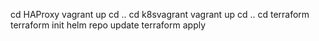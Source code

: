 

cd HAProxy 
vagrant up 
cd ..
cd k8svagrant
vagrant up 
cd ..
cd terraform
terraform init
helm repo update
terraform apply